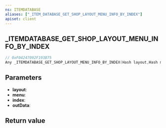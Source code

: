 ```yaml
---
ns: ITEMDATABASE
aliases: ["_ITEM_DATABASE_GET_SHOP_LAYOUT_MENU_INFO_BY_INDEX"]
apiset: client
---
```

## _ITEMDATABASE_GET_SHOP_LAYOUT_MENU_INFO_BY_INDEX

```c
// 0xF04247092F193B75
Any _ITEMDATABASE_GET_SHOP_LAYOUT_MENU_INFO_BY_INDEX(Hash layout,Hash menu,int index,Any* outData);
```


## Parameters
* **layout**:
* **menu**:
* **index**:
* **outData**:

## Return value